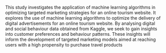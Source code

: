 This study investigates the application of machine learning algorithms in optimizing targeted marketing strategies for an online tourism website. It explores the use of machine learning algorithms to optimize the delivery of digital advertisements for an online tourism website. By analysing digital and social behaviour data obtained from Kaggle, we seek to gain insights into customer preferences and behaviour patterns. These insights will inform the development of targeted marketing models aimed at reaching users with a high propensity to purchase travel products
